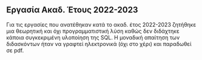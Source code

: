 ## Εργασία Ακαδ. Έτους 2022-2023

Για τις εργασίες που ανατέθηκαν κατά το ακαδ. έτος 2022-2023 ζητήθηκε μια θεωρητική και όχι προγραμματιστική λύση καθώς δεν διδάχτηκε κάποια συγκεκριμένη υλοποίηση της SQL. Η μοναδική απαίτηση των διδασκόντων ήταν να γραφτεί ηλεκτρονικά (όχι στο χέρι) και παραδωθεί σε pdf.
